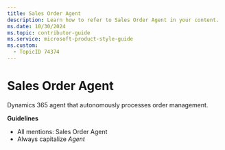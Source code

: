 ```yaml
---
title: Sales Order Agent
description: Learn how to refer to Sales Order Agent in your content.
ms.date: 10/30/2024
ms.topic: contributor-guide
ms.service: microsoft-product-style-guide
ms.custom:
  - TopicID 74374
---
```



# Sales Order Agent

Dynamics 365 agent that autonomously processes order management.

**Guidelines**

- All mentions: Sales Order Agent
- Always capitalize *Agent*


